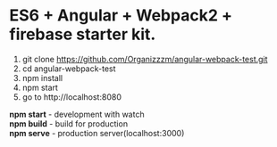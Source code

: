 # ES6 + Angular + Webpack2 + firebase starter kit.
1. git clone https://github.com/Organizzzm/angular-webpack-test.git
2. cd angular-webpack-test
3. npm install
4. npm start
5. go to http://localhost:8080

**npm start** - development with watch <br/>
**npm build** - build for production <br/>
**npm serve** - production server(localhost:3000)
